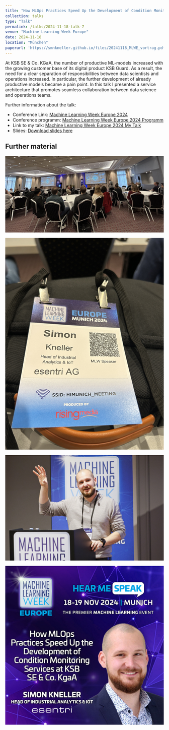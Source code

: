 ```yaml
---
title: "How MLOps Practices Speed Up the Development of Condition Monitoring Services at KSB SE & Co. KgaA"
collection: talks
type: "Talk"
permalink: /talks/2024-11-18-talk-7
venue: "Machine Learning Week Europe"
date: 2024-11-18
location: "München"
paperurl: 'https://smnkneller.github.io/files/20241118_MLWE_vortrag.pdf'
---
```


At KSB SE & Co. KGaA, the number of productive ML-models increased with the growing customer base of its digital product KSB Guard. As a result, the need for a clear separation of responsibilities between data scientists and operations increased. In particular, the further development of already productive models became a pain point. In this talk I presented a service architecture that promotes seamless collaboration between data science and operations teams.

Further information about the talk:
- Conference Link: [Machine Learning Week Europe 2024](https://machinelearningweek.eu/)
- Conference programm: [Machine Learning Week Europe 2024 Programm](https://machinelearningweek.eu/agenda/)
- Link to my talk: [Machine Learning Week Europe 2024 My Talk](https://machinelearningweek.eu/session/how-mlops-practices-speed-up-the-development-of-condition-monitoring-services-at-ksb-se-co-kgaa-2/)
- Slides: [Download slides here](https://smnkneller.github.io/files/20241118_MLWE_vortrag.pdf)



Further material
------

![MLWE_1](/images/MLWE_1_2024.jpg)

![MLWE_2](/images/MLWE_2_2024.jpg)

![MLWE_3](/images/MLWE_3_2024.jpg)

![MLWE_4](/images/MLWE_4_2024.jpg)